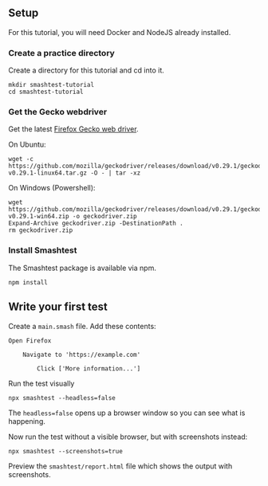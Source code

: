 
## Setup 

For this tutorial, you will need Docker and NodeJS already installed.  

### Create a practice directory

Create a directory for this tutorial and cd into it. 

```
mkdir smashtest-tutorial
cd smashtest-tutorial
```

### Get the Gecko webdriver

Get the latest [Firefox Gecko web driver](https://github.com/mozilla/geckodriver/releases).  

On Ubuntu: 

```
wget -c https://github.com/mozilla/geckodriver/releases/download/v0.29.1/geckodriver-v0.29.1-linux64.tar.gz -O - | tar -xz
```

On Windows (Powershell):

```
wget https://github.com/mozilla/geckodriver/releases/download/v0.29.1/geckodriver-v0.29.1-win64.zip -o geckodriver.zip
Expand-Archive geckodriver.zip -DestinationPath .
rm geckodriver.zip
```


### Install Smashtest 

The Smashtest package is available via npm. 

```
npm install
```


## Write your first test

Create a `main.smash` file.  Add these contents: 

```
Open Firefox

    Navigate to 'https://example.com'

        Click ['More information...']
```

Run the test visually

```
npx smashtest --headless=false
```

The `headless=false` opens up a browser window so you can see what is happening.

Now run the test without a visible browser, but with screenshots instead: 

```
npx smashtest --screenshots=true
```

Preview the `smashtest/report.html` file which shows the output with screenshots.